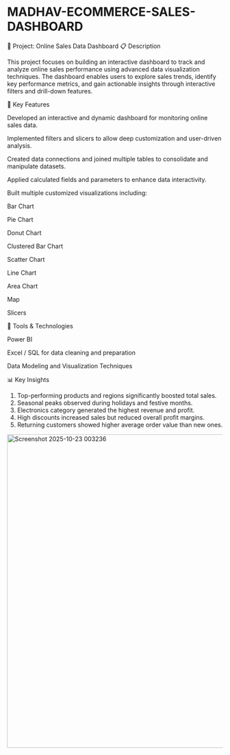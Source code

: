 # MADHAV-ECOMMERCE-SALES-DASHBOARD
🧠 Project: Online Sales Data Dashboard
📋 Description

This project focuses on building an interactive dashboard to track and analyze online sales performance using advanced data visualization techniques. The dashboard enables users to explore sales trends, identify key performance metrics, and gain actionable insights through interactive filters and drill-down features.

🚀 Key Features

Developed an interactive and dynamic dashboard for monitoring online sales data.

Implemented filters and slicers to allow deep customization and user-driven analysis.

Created data connections and joined multiple tables to consolidate and manipulate datasets.

Applied calculated fields and parameters to enhance data interactivity.

Built multiple customized visualizations including:

Bar Chart

Pie Chart

Donut Chart

Clustered Bar Chart

Scatter Chart

Line Chart

Area Chart

Map

Slicers

🧩 Tools & Technologies

Power BI 

Excel / SQL for data cleaning and preparation

Data Modeling and Visualization Techniques


📊 Key Insights

1. Top-performing products and regions significantly boosted total sales.
2. Seasonal peaks observed during holidays and festive months.
3. Electronics category generated the highest revenue and profit.
4. High discounts increased sales but reduced overall profit margins.
5. Returning customers showed higher average order value than new ones.

<img width="1301" height="730" alt="Screenshot 2025-10-23 003236" src="https://github.com/user-attachments/assets/e5490804-2c3c-4184-af5b-cd2dc2fd9a22" />




